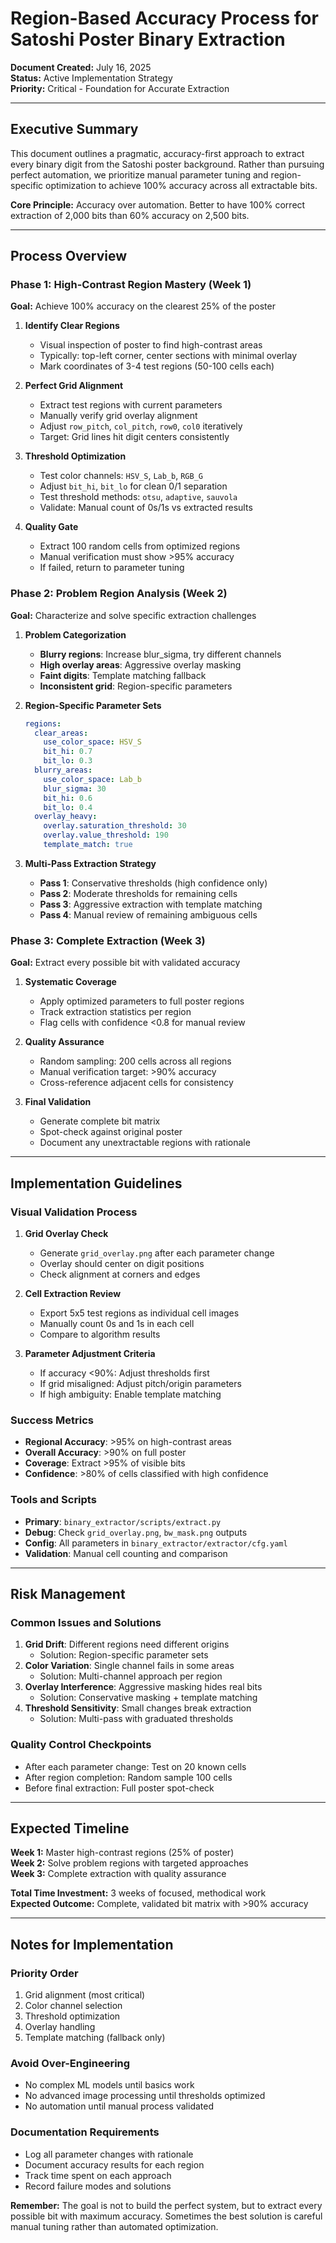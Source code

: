 # Region-Based Accuracy Process for Satoshi Poster Binary Extraction

**Document Created:** July 16, 2025  
**Status:** Active Implementation Strategy  
**Priority:** Critical - Foundation for Accurate Extraction

---

## Executive Summary

This document outlines a pragmatic, accuracy-first approach to extract every binary digit from the Satoshi poster background. Rather than pursuing perfect automation, we prioritize manual parameter tuning and region-specific optimization to achieve 100% accuracy across all extractable bits.

**Core Principle:** Accuracy over automation. Better to have 100% correct extraction of 2,000 bits than 60% accuracy on 2,500 bits.

---

## Process Overview

### Phase 1: High-Contrast Region Mastery (Week 1)
**Goal:** Achieve 100% accuracy on the clearest 25% of the poster

1. **Identify Clear Regions**
   - Visual inspection of poster to find high-contrast areas
   - Typically: top-left corner, center sections with minimal overlay
   - Mark coordinates of 3-4 test regions (50-100 cells each)

2. **Perfect Grid Alignment**
   - Extract test regions with current parameters
   - Manually verify grid overlay alignment
   - Adjust `row_pitch`, `col_pitch`, `row0`, `col0` iteratively
   - Target: Grid lines hit digit centers consistently

3. **Threshold Optimization**
   - Test color channels: `HSV_S`, `Lab_b`, `RGB_G`
   - Adjust `bit_hi`, `bit_lo` for clean 0/1 separation
   - Test threshold methods: `otsu`, `adaptive`, `sauvola`
   - Validate: Manual count of 0s/1s vs extracted results

4. **Quality Gate**
   - Extract 100 random cells from optimized regions
   - Manual verification must show >95% accuracy
   - If failed, return to parameter tuning

### Phase 2: Problem Region Analysis (Week 2)
**Goal:** Characterize and solve specific extraction challenges

1. **Problem Categorization**
   - **Blurry regions**: Increase blur_sigma, try different channels
   - **High overlay areas**: Aggressive overlay masking
   - **Faint digits**: Template matching fallback
   - **Inconsistent grid**: Region-specific parameters

2. **Region-Specific Parameter Sets**
   ```yaml
   regions:
     clear_areas:
       use_color_space: HSV_S
       bit_hi: 0.7
       bit_lo: 0.3
     blurry_areas:
       use_color_space: Lab_b
       blur_sigma: 30
       bit_hi: 0.6
       bit_lo: 0.4
     overlay_heavy:
       overlay.saturation_threshold: 30
       overlay.value_threshold: 190
       template_match: true
   ```

3. **Multi-Pass Extraction Strategy**
   - **Pass 1**: Conservative thresholds (high confidence only)
   - **Pass 2**: Moderate thresholds for remaining cells
   - **Pass 3**: Aggressive extraction with template matching
   - **Pass 4**: Manual review of remaining ambiguous cells

### Phase 3: Complete Extraction (Week 3)
**Goal:** Extract every possible bit with validated accuracy

1. **Systematic Coverage**
   - Apply optimized parameters to full poster regions
   - Track extraction statistics per region
   - Flag cells with confidence <0.8 for manual review

2. **Quality Assurance**
   - Random sampling: 200 cells across all regions
   - Manual verification target: >90% accuracy
   - Cross-reference adjacent cells for consistency

3. **Final Validation**
   - Generate complete bit matrix
   - Spot-check against original poster
   - Document any unextractable regions with rationale

---

## Implementation Guidelines

### Visual Validation Process
1. **Grid Overlay Check**
   - Generate `grid_overlay.png` after each parameter change
   - Overlay should center on digit positions
   - Check alignment at corners and edges

2. **Cell Extraction Review**
   - Export 5x5 test regions as individual cell images
   - Manually count 0s and 1s in each cell
   - Compare to algorithm results

3. **Parameter Adjustment Criteria**
   - If accuracy <90%: Adjust thresholds first
   - If grid misaligned: Adjust pitch/origin parameters
   - If high ambiguity: Enable template matching

### Success Metrics
- **Regional Accuracy**: >95% on high-contrast areas
- **Overall Accuracy**: >90% on full poster
- **Coverage**: Extract >95% of visible bits
- **Confidence**: >80% of cells classified with high confidence

### Tools and Scripts
- **Primary**: `binary_extractor/scripts/extract.py`
- **Debug**: Check `grid_overlay.png`, `bw_mask.png` outputs
- **Config**: All parameters in `binary_extractor/extractor/cfg.yaml`
- **Validation**: Manual cell counting and comparison

---

## Risk Management

### Common Issues and Solutions
1. **Grid Drift**: Different regions need different origins
   - Solution: Region-specific parameter sets
2. **Color Variation**: Single channel fails in some areas
   - Solution: Multi-channel approach per region
3. **Overlay Interference**: Aggressive masking hides real bits
   - Solution: Conservative masking + template matching
4. **Threshold Sensitivity**: Small changes break extraction
   - Solution: Multi-pass with graduated thresholds

### Quality Control Checkpoints
- After each parameter change: Test on 20 known cells
- After region completion: Random sample 100 cells
- Before final extraction: Full poster spot-check

---

## Expected Timeline

**Week 1:** Master high-contrast regions (25% of poster)  
**Week 2:** Solve problem regions with targeted approaches  
**Week 3:** Complete extraction with quality assurance  

**Total Time Investment:** 3 weeks of focused, methodical work  
**Expected Outcome:** Complete, validated bit matrix with >90% accuracy

---

## Notes for Implementation

### Priority Order
1. Grid alignment (most critical)
2. Color channel selection
3. Threshold optimization
4. Overlay handling
5. Template matching (fallback only)

### Avoid Over-Engineering
- No complex ML models until basics work
- No advanced image processing until thresholds optimized
- No automation until manual process validated

### Documentation Requirements
- Log all parameter changes with rationale
- Document accuracy results for each region
- Track time spent on each approach
- Record failure modes and solutions

**Remember:** The goal is not to build the perfect system, but to extract every possible bit with maximum accuracy. Sometimes the best solution is careful manual tuning rather than automated optimization.